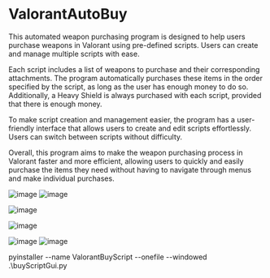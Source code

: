 ﻿# ValorantAutoBuy
 
This automated weapon purchasing program is designed to help users purchase weapons in Valorant using pre-defined scripts. Users can create and manage multiple scripts with ease.

Each script includes a list of weapons to purchase and their corresponding attachments. The program automatically purchases these items in the order specified by the script, as long as the user has enough money to do so. Additionally, a Heavy Shield is always purchased with each script, provided that there is enough money.

To make script creation and management easier, the program has a user-friendly interface that allows users to create and edit scripts effortlessly. Users can switch between scripts without difficulty.

Overall, this program aims to make the weapon purchasing process in Valorant faster and more efficient, allowing users to quickly and easily purchase the items they need without having to navigate through menus and make individual purchases.

<p align="center">
 
</p>


![image](https://github.com/lwitthus/ValorantAutoBuy/assets/79256065/73fb82f5-cc8b-4a2e-ba82-4e9eebe07fac)
![image](https://github.com/lwitthus/ValorantAutoBuy/assets/79256065/73e2d6e3-2338-4b78-9592-10e2e5bafe81)

![image](https://github.com/lwitthus/ValorantAutoBuy/assets/79256065/d8f7a384-2fc5-426d-b94f-8cd806fa58dd)

![image](https://github.com/lwitthus/ValorantAutoBuy/assets/79256065/22be19d8-eddd-4417-b52c-3b6ea7615cf4)

![image](https://github.com/lwitthus/ValorantAutoBuy/assets/79256065/da3d432f-ca73-45b2-842f-f77a26b0617d)
![image](https://github.com/lwitthus/ValorantAutoBuy/assets/79256065/6d48df13-d50a-4c62-ba01-065c6f43b171)





pyinstaller --name ValorantBuyScript --onefile --windowed .\buyScriptGui.py
